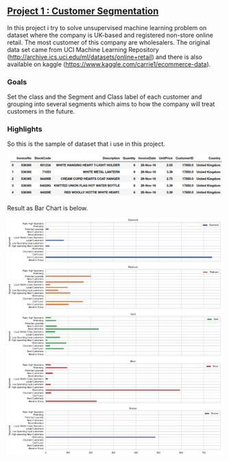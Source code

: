 ## [Project 1 : Customer Segmentation](https://github.com/lutpan/Customer-Segmentation)

In this project i try to solve unsupervised machine learning problem on  dataset where the company is UK-based and registered non-store online retail. The most customer of this company are wholesalers. The original data set came from UCI Machine Learning Repository (http://archive.ics.uci.edu/ml/datasets/online+retail) and there is also available on kaggle (https://www.kaggle.com/carrie1/ecommerce-data).

### Goals
Set the class and the Segment and Class label of each customer and grouping into several segments which aims to how the company will treat customers in the future.
### Highlights
So this is the sample of dataset that i use in this project.

![](/Img/df_sample.png) 

Result as Bar Chart is below.

![](/Img/Bar_Chart_per_Segment_UK.png)
